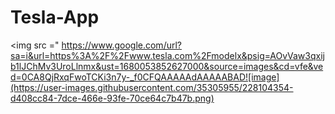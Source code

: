# Tesla-App

<img src =" https://www.google.com/url?sa=i&url=https%3A%2F%2Fwww.tesla.com%2Fmodelx&psig=AOvVaw3qxijb1lJChMv3UroLlnmx&ust=1680053852627000&source=images&cd=vfe&ved=0CA8QjRxqFwoTCKi3n7y-_f0CFQAAAAAdAAAAABAD![image](https://user-images.githubusercontent.com/35305955/228104354-d408cc84-7dce-466e-93fe-70ce64c7b47b.png)
>
